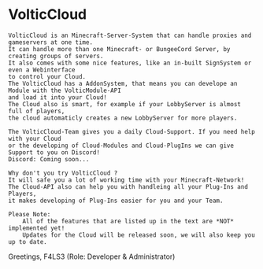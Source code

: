 # VolticCloud
    VolticCloud is an Minecraft-Server-System that can handle proxies and gameservers at one time.
    It can handle more than one Minecraft- or BungeeCord Server, by creating groups of servers.
    It also comes with some nice features, like an in-built SignSystem or even a Webinterface 
    to control your Cloud.
    The VolticCloud has a AddonSystem, that means you can develope an Module with the VolticModule-API
    and load it into your Cloud!
    The Cloud also is smart, for example if your LobbyServer is almost full of players,
    the cloud automaticly creates a new LobbyServer for more players.
    
    The VolticCloud-Team gives you a daily Cloud-Support. If you need help with your Cloud 
    or the developing of Cloud-Modules and Cloud-PlugIns we can give Support to you on Discord!
    Discord: Coming soon...
    
    Why don't you try VolticCloud ?
    It will safe you a lot of working time with your Minecraft-Network!
    The Cloud-API also can help you with handleing all your Plug-Ins and Players,
    it makes developing of Plug-Ins easier for you and your Team.
    
    Please Note:
        All of the features that are listed up in the text are *NOT* implemented yet!
        Updates for the Cloud will be released soon, we will also keep you up to date.
    
Greetings,
    F4LS3 (Role: Developer & Administrator)
